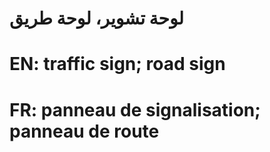 # لوحة تشوير، لوحة طريق

# EN: traffic sign; road sign

# FR: panneau de signalisation; panneau de route
